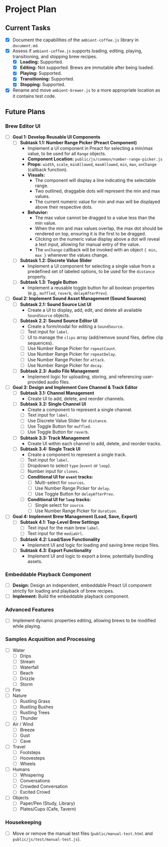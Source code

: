 # Project Plan

## Current Tasks

*   [x] Document the capabilities of the `ambient-coffee.js` library in `document.md`.
*   [x] Assess if `ambient-coffee.js` supports loading, editing, playing, transitioning, and stopping brew recipes.
    *   [x] **Loading:** Supported.
    *   [x] **Editing:** Not supported. Brews are immutable after being loaded.
    *   [x] **Playing:** Supported.
    *   [x] **Transitioning:** Supported.
    *   [x] **Stopping:** Supported.
*   [x] Rename and move `ambient-brewer.js` to a more appropriate location as it contains test code.

## Future Plans

### Brew Editor UI

*   [ ] **Goal 1: Develop Reusable UI Components**
    *   [ ] **Subtask 1.1: Number Range Picker (Preact Component)**
        *   Implement a UI component in Preact for selecting a min/max value, to be used for all `Range` objects.
        *   **Component Location:** `public/js/common/number-range-picker.js`
        *   **Props:** `width`, `scale`, `minAllowed`, `maxAllowed`, `min`, `max`, `onChange` (callback function).
        *   **Visuals:**
            *   The component will display a line indicating the selectable range.
            *   Two outlined, draggable dots will represent the min and max values.
            *   The current numeric value for min and max will be displayed above their respective dots.
        *   **Behavior:**
            *   The max value cannot be dragged to a value less than the min value.
            *   When the min and max values overlap, the max dot should be rendered on top, ensuring it is the first to be dragged.
            *   Clicking on the numeric value display above a dot will reveal a text input, allowing for manual entry of the value.
            *   The `onChange` callback will be invoked with an object `{ min, max }` whenever the values change.
    *   [ ] **Subtask 1.2: Discrete Value Slider**
        *   Implement a UI component for selecting a single value from a predefined set of labeled options, to be used for the `distance` property.
    *   [ ] **Subtask 1.3: Toggle Button**
        *   Implement a reusable toggle button for all boolean properties (e.g., `muffled`, `reverb`, `delayAfterPrev`).

*   [ ] **Goal 2: Implement Sound Asset Management (Sound Sources)**
    *   [ ] **Subtask 2.1: Sound Source List UI**
        *   Create a UI to display, add, edit, and delete all available `SoundSource` objects.
    *   [ ] **Subtask 2.2: Sound Source Editor UI**
        *   Create a form/modal for editing a `SoundSource`.
        *   [ ] Text input for `label`.
        *   [ ] UI to manage the `clips` array (add/remove sound files, define clip sequences).
        *   [ ] Use Number Range Picker for `repeatCount`.
        *   [ ] Use Number Range Picker for `repeatDelay`.
        *   [ ] Use Number Range Picker for `attack`.
        *   [ ] Use Number Range Picker for `decay`.
    *   [ ] **Subtask 2.3: Audio File Management**
        *   Implement logic for uploading, storing, and referencing user-provided audio files.

*   [ ] **Goal 3: Design and Implement Core Channel & Track Editor**
    *   [ ] **Subtask 3.1: Channel Management**
        *   Create UI to add, delete, and reorder channels.
    *   [ ] **Subtask 3.2: Single Channel UI**
        *   Create a component to represent a single channel.
        *   [ ] Text input for `label`.
        *   [ ] Use Discrete Value Slider for `distance`.
        *   [ ] Use Toggle Button for `muffled`.
        *   [ ] Use Toggle Button for `reverb`.
    *   [ ] **Subtask 3.3: Track Management**
        *   Create UI within each channel to add, delete, and reorder tracks.
    *   [ ] **Subtask 3.4: Single Track UI**
        *   Create a component to represent a single track.
        *   [ ] Text input for `label`.
        *   [ ] Dropdown to select `type` (`event` or `loop`).
        *   [ ] Number input for `clones`.
        *   [ ] **Conditional UI for `event` tracks:**
            *   [ ] Multi-select for `sources`.
            *   [ ] Use Number Range Picker for `delay`.
            *   [ ] Use Toggle Button for `delayAfterPrev`.
        *   [ ] **Conditional UI for `loop` tracks:**
            *   [ ] Single select for `source`.
            *   [ ] Use Number Range Picker for `duration`.

*   [ ] **Goal 4: Implement Brew Management (Load, Save, Export)**
    *   [ ] **Subtask 4.1: Top-Level Brew Settings**
        *   [ ] Text input for the main brew `label`.
        *   [ ] Text input for the `mediaUrl`.
    *   [ ] **Subtask 4.2: Load/Save Functionality**
        *   Implement UI and logic for loading and saving brew recipe files.
    *   [ ] **Subtask 4.3: Export Functionality**
        *   Implement UI and logic to export a brew, potentially bundling assets.

### Embeddable Playback Component

*   [ ] **Design:** Design an independent, embeddable Preact UI component strictly for loading and playback of brew recipes.
*   [ ] **Implement:** Build the embeddable playback component.

### Advanced Features

*   [ ] Implement dynamic properties editing, allowing brews to be modified while playing.

### Samples Acqusition and Processing
*   [ ] Water
    *   [ ] Drips
    *   [ ] Stream
    *   [ ] Waterfall
    *   [ ] Beach
    *   [ ] Drizzle
    *   [ ] Storm
*   [ ] Fire
*   [ ] Nature
    *   [ ] Rustling Grass
    *   [ ] Rustling Bushes
    *   [ ] Rustling Trees
    *   [ ] Thunder
*   [ ] Air / Wind
    *   [ ] Breeze
    *   [ ] Gust
    *   [ ] Cave
*   [ ] Travel
    *   [ ] Footsteps
    *   [ ] Hoovesteps
    *   [ ] Wheels
*   [ ] Humans
    *   [ ] Whispering
    *   [ ] Conversations
    *   [ ] Crowded Conversation
    *   [ ] Excited Crowd
*   [ ] Objects
    *   [ ] Paper/Pen (Study, Library)
    *   [ ] Plates/Cups (Cafe, Tavern)

### Housekeeping

*   [ ] Move or remove the manual test files (`public/manual-test.html` and `public/js/test/manual-test.js`).

